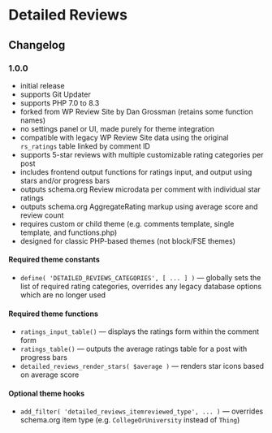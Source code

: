 # Detailed Reviews

## Changelog

### 1.0.0
- initial release
- supports Git Updater
- supports PHP 7.0 to 8.3
- forked from WP Review Site by Dan Grossman (retains some function names)
- no settings panel or UI, made purely for theme integration
- compatible with legacy WP Review Site data using the original `rs_ratings` table linked by comment ID
- supports 5-star reviews with multiple customizable rating categories per post
- includes frontend output functions for ratings input, and output using stars and/or progress bars
- outputs schema.org Review microdata per comment with individual star ratings
- outputs schema.org AggregateRating markup using average score and review count
- requires custom or child theme (e.g. comments template, single template, and functions.php)
- designed for classic PHP-based themes (not block/FSE themes)

#### Required theme constants

- `define( 'DETAILED_REVIEWS_CATEGORIES', [ ... ] )` — globally sets the list of required rating categories, overrides any legacy database options which are no longer used

#### Required theme functions
- `ratings_input_table()` — displays the ratings form within the comment form
- `ratings_table()` — outputs the average ratings table for a post with progress bars
- `detailed_reviews_render_stars( $average )` — renders star icons based on average score

#### Optional theme hooks
- `add_filter( 'detailed_reviews_itemreviewed_type', ... )` — overrides schema.org item type (e.g. `CollegeOrUniversity` instead of `Thing`)
